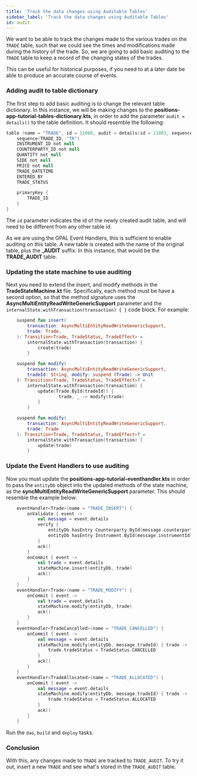 ```yaml
---
title: 'Track the data changes using Auditable Tables'
sidebar_label: 'Track the data changes using Auditable Tables'
id: audit
---
```


We want to be able to track the changes made to the various trades on the `TRADE` table, such that we could see the times and modifications made during the history of the trade. So, we are going to add basic auditing to the `TRADE` table to keep a record of the changing states of the trades.

This can be useful for historical purposes, if you need to at a later date be able to produce an accurate course of events.

### Adding audit to table dictionary
The first step to add basic auditing is to change the relevant table dictionary. In this instance, we will be making changes to the **positions-app-tutorial-tables-dictionary.kts**, in order to add the parameter `audit = details()` to the table definition. It should resemble the following:

```kotlin {1}
table (name = "TRADE", id = 11000, audit = details(id = 11003, sequence = "TR")) {
    sequence(TRADE_ID, "TR")
    INSTRUMENT_ID not null
    COUNTERPARTY_ID not null
    QUANTITY not null
    SIDE not null
    PRICE not null
    TRADE_DATETIME
    ENTERED_BY
    TRADE_STATUS

    primaryKey {
        TRADE_ID
    }
}
```

The `id` parameter indicates the id of the newly created audit table, and will need to be different from any other table id.

As we are using the GPAL Event Handlers, this is sufficient to enable auditing on this table. A new table is created with the name of the original table, plus the **_AUDIT** suffix. In this instance, that would be the **TRADE_AUDIT** table.

### Updating the state machine to use auditing

Next you need to extend the insert, and modify methods in the **TradeStateMachine.kt** file. Specifically, each method must be have a second option, so that the method signature uses the **AsyncMultiEntityReadWriteGenericSupport** parameter and the `internalState.withTransaction(transaction) { }` code block.  For example:

```kotlin {2,5,10,12,20,23}
    suspend fun insert(
        transaction: AsyncMultiEntityReadWriteGenericSupport,
        trade: Trade,
    ): Transition<Trade, TradeStatus, TradeEffect> =
        internalState.withTransaction(transaction) {
            create(trade)
        }

    suspend fun modify(
        transaction: AsyncMultiEntityReadWriteGenericSupport,
        tradeId: String, modify: suspend (Trade) -> Unit
    ): Transition<Trade, TradeStatus, TradeEffect>? =
        internalState.withTransaction(transaction) {
            update(Trade.ById(tradeId)) {
                    trade, _ -> modify(trade)
            }
        }

    suspend fun modify(
        transaction: AsyncMultiEntityReadWriteGenericSupport,
        trade: Trade
    ): Transition<Trade, TradeStatus, TradeEffect>? =
        internalState.withTransaction(transaction) {
            update(trade)
        }
```

### Update the Event Handlers to use auditing

Now you must update the **positions-app-tutorial-eventhandler.kts** in order to pass the `entityDb` object into the updated methods of the state machine, as the **syncMultiEntityReadWriteGenericSupport** parameter. This should resemble the example below:

```kotlin {12,19,26,35}
    eventHandler<Trade>(name = "TRADE_INSERT") {
        onValidate { event ->
            val message = event.details
            verify {
                entityDb hasEntry Counterparty.ById(message.counterpartyId)
                entityDb hasEntry Instrument.ById(message.instrumentId)
            }
            ack()
        }
        onCommit { event ->
            val trade = event.details
            stateMachine.insert(entityDb, trade)
            ack()
        }
    }
    eventHandler<Trade>(name = "TRADE_MODIFY") {
        onCommit { event ->
            val trade = event.details
            stateMachine.modify(entityDb, trade)
            ack()
        }
    }
    eventHandler<TradeCancelled>(name = "TRADE_CANCELLED") {
        onCommit { event ->
            val message = event.details
            stateMachine.modify(entityDb, message.tradeId) { trade ->
                trade.tradeStatus = TradeStatus.CANCELLED
            }
            ack()
        }
    }
    eventHandler<TradeAllocated>(name = "TRADE_ALLOCATED") {
        onCommit { event ->
            val message = event.details
            stateMachine.modify(entityDb, message.tradeId) { trade ->
                trade.tradeStatus = TradeStatus.ALLOCATED
            }
            ack()
        }
    }
```

Run the `dao`, `build` and `deploy` tasks.

### Conclusion
With this, any changes made to `TRADE` are tracked to `TRADE_AUDIT`. To try it out, insert a new `TRADE` and see what's stored in the `TRADE_AUDIT` table.
